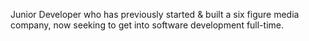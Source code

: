 Junior Developer who has previously started & built a six figure media company, now seeking to get into software development full-time.


<!---
james-arn/james-arn is a ✨ special ✨ repository because its `README.md` (this file) appears on your GitHub profile.
You can click the Preview link to take a look at your changes.
--->
